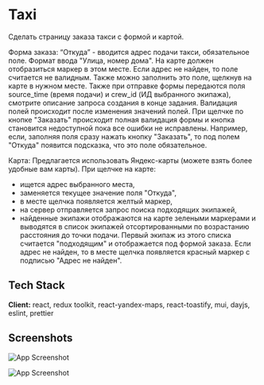 
# Taxi

Cделать страницу заказа такси с формой и картой.

Форма заказа:
“Откуда” - вводится адрес подачи такси, обязательное поле.
Формат ввода "Улица, номер дома".
На карте должен отобразиться маркер в этом месте.
Если адрес не найден, то поле считается не валидным.
Также можно заполнить это поле, щелкнув на карте в нужном месте.
Также при отправке формы передаются поля source_time (время подачи) и crew_id (ИД выбранного экипажа), смотрите описание запроса создания в конце задания.
Валидация полей происходит после изменения значений полей.
При щелчке по кнопке "Заказать" происходит полная валидация формы и кнопка становится недоступной пока все ошибки не исправлены.
Например, если, заполняя поля сразу нажать кнопку "Заказать",
то под полем "Откуда" появится подсказка, что это поле обязательное.

Карта:
Предлагается использовать Яндекс-карты (можете взять более удобные вам карты).
При щелчке на карте:
-	ищется адрес выбранного места,
-	заменяется текущее значение поля "Откуда",
-	в месте щелчка появляется желтый маркер,
-	на сервер отправляется запрос поиска подходящих экипажей,
-	найденные экипажи отображаются на карте зелеными маркерами и выводятся в список экипажей отсортированными по возрастанию расстояния до точки подачи.
     Первый экипаж из этого списка считается "подходящим" и отображается под формой заказа.
     Если адрес не найден, то в месте щелчка появляется красный маркер с подписью "Адрес не найден".



## Tech Stack

**Client:** react, redux toolkit, react-yandex-maps, react-toastify, mui, dayjs, eslint, prettier



## Screenshots

![App Screenshot](https://user-images.githubusercontent.com/109616298/227765594-6a8acb76-aff6-4144-88a9-b8574349cfcf.png)

![App Screenshot](https://user-images.githubusercontent.com/109616298/227765643-26204d98-7045-4c97-bb3a-3bab5bf61bb7.png)



